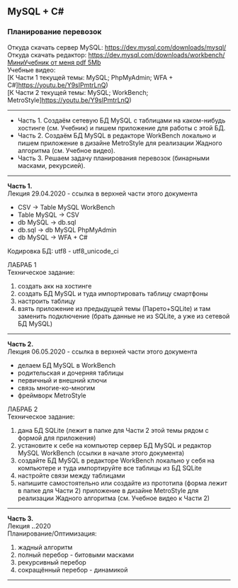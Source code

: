 ## MySQL + C#  
### Планирование перевозок  

Откуда скачать сервер MySQL: https://dev.mysql.com/downloads/mysql/  
Откуда скачать редактор: https://dev.mysql.com/downloads/workbench/  
[МиниУчебник от меня pdf 5Mb](https://pcoding.ru/pdf/CSharpMySQL.pdf)  
Учебные видео:  
[К Части 1 текущей темы: MySQL; PhpMyAdmin; WFA + C#]https://youtu.be/Y9sIPmtrLnQ)  
[К Части 2 текущей темы: MySQL; WorkBench; MetroStyle]https://youtu.be/Y9sIPmtrLnQ)  

---  

* Часть 1. Создаём сетевую БД MySQL с таблицами на каком-нибудь хостинге (см. Учебник) и пишем приложение для работы с этой БД.  
* Часть 2. Создаём БД MySQL в редакторе WorkBench локально и пишем приложение в дизайне MetroStyle для реализации Жадного алгоритма (см. Учебное видео).  
* Часть 3. Решаем задачу планирования перевозок (бинарными масками, рекурсией).  

---  

**Часть 1.**  
Лекция 29.04.2020 - ссылка в верхней части этого документа  

* CSV -> Table MySQL WorkBench  
* Table MySQL -> CSV  
* db MySQL -> db.sql  
* db.sql -> db MySQL PhpMyAdmin  
* db MySQL -> WFA + C#  

Кодировка БД: utf8 - utf8_unicode_ci  

ЛАБРАБ 1  
Техническое задание:  
1) создать акк на хостинге  
2) создать БД MySQL и туда импортировать таблицу смартфоны  
3) настроить таблицу  
4) взять приложение из предыдущей темы (Парето+SQLite) и там заменить подключение (брать данные не из SQLite, а уже из сетевой БД MySQL)  

---  

**Часть 2.**  
Лекция 06.05.2020 - ссылка в верхней части этого документа  

* делаем БД MySQL в WorkBench
* родительская и дочерняя таблицы
* первичный и внешний ключи
* связь многие-ко-многим
* фреймворк MetroStyle

ЛАБРАБ 2  
Техническое задание:  
1) дана БД SQLite (лежит в папке для Части 2 этой темы рядом с формой для приложения)  
2) установите к себе на компьютер сервер БД MySQL и редактор MySQL WorkBench (ссылки в начале этого документа)  
3) создайте БД MySQL в редакторе WorkBench локально у себя на компьютере и туда импортируйте все таблицы из БД SQLite  
4) настройте связи между таблицами  
5) напишите самостоятельно или создайте из прототипа (форма лежит в папке для Части 2) приложение в дизайне MetroStyle для реализации Жадного алгоритма (см. Учебное видео к Части 2)  

---  

**Часть 3.**  
Лекция __.__.2020  
Планирование/Оптимизация:  

1) жадный алгоритм  
2) полный перебор - битовыми масками  
3) рекурсивный перебор  
4) сокращённый перебор - динамикой  

---  

